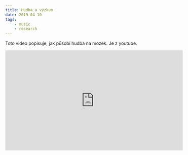 ```yaml
---
title: Hudba a výzkum
date: 2019-04-10
tags: 
    - music
    - research
---
```


Toto video popisuje, jak působí hudba na mozek. Je z youtube. 
<iframe width="560" height="315" src="https://www.youtube.com/embed/s19Fr-_WaXo" frameborder="0" allow="accelerometer; autoplay; encrypted-media; gyroscope; picture-in-picture" allowfullscreen></iframe> 


